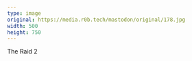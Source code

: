 ```yaml
---
type: image
original: https://media.r0b.tech/mastodon/original/178.jpg
width: 500
height: 750
---
```


The Raid 2

